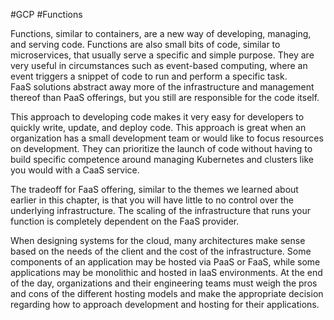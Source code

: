 #GCP #Functions 

Functions, similar to containers, are a new way of developing, managing, and serving code. Functions are also small bits of code, similar to microservices, that usually serve a specific and simple purpose. They are very useful in circumstances such as event-based computing, where an event triggers a snippet of code to run and perform a specific task. FaaS solutions abstract away more of the infrastructure and management thereof than PaaS offerings, but you still are responsible for the code itself.

This approach to developing code makes it very easy for developers to quickly write, update, and deploy code. This approach is great when an organization has a small development team or would like to focus resources on development. They can prioritize the launch of code without having to build specific competence around managing Kubernetes and clusters like you would with a CaaS service.

The tradeoff for FaaS offering, similar to the themes we learned about earlier in this chapter, is that you will have little to no control over the underlying infrastructure. The scaling of the infrastructure that runs your function is completely dependent on the FaaS provider.

When designing systems for the cloud, many architectures make sense based on the needs of the client and the cost of the infrastructure. Some components of an application may be hosted via PaaS or FaaS, while some applications may be monolithic and hosted in IaaS environments. At the end of the day, organizations and their engineering teams must weigh the pros and cons of the different hosting models and make the appropriate decision regarding how to approach development and hosting for their applications.